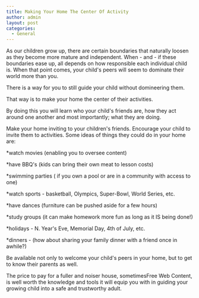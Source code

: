 ```yaml
---
title: Making Your Home The Center Of Activity
author: admin
layout: post
categories:
  - General
---
```

As our children grow up, there are certain boundaries that naturally loosen as they become more mature and independent. When - and - if these boundaries ease up, all depends on how responsible each individual child is. When that point comes, your child's peers will seem to dominate their world more than you.

There is a way for you to still guide your child without domineering them. 

That way is to make your home the center of their activities.

By doing this you will learn who your child's friends are, how they act around one another and most importantly; what they are doing.

Make your home inviting to your children's friends. Encourage your child to invite them to activities. Some ideas of things they could do in your home are:

*watch movies (enabling you to oversee content)

*have BBQ's (kids can bring their own meat to lesson costs)

*swimming parties ( if you own a pool or are in a community with access to one)

*watch sports - basketball, Olympics, Super-Bowl, World Series, etc.

*have dances (furniture can be pushed aside for a few hours)

*study groups (it can make homework more fun as long as it IS being done!)

*holidays - N. Year's Eve, Memorial Day, 4th of July, etc.

*dinners - (how about sharing your family dinner with a friend once in awhile?)

Be available not only to welcome your child's peers in your home, but to get to know their parents as well.

The price to pay for a fuller and noiser house, sometimesFree Web Content, is well worth the knowledge and tools it will equip you with in guiding your growing child into a safe and trustworthy adult.
